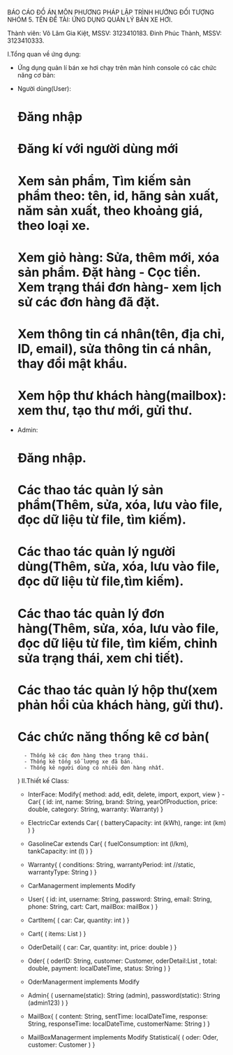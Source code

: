  BÁO CÁO ĐỒ ÁN MÔN PHƯƠNG PHÁP LẬP TRÌNH HƯỚNG ĐỐI TƯỢNG
                            NHÓM 5. 
                            TÊN ĐỀ TÀI: ỨNG DỤNG QUẢN LÝ BÁN XE HƠI.

Thành viên: Võ Lâm Gia Kiệt, MSSV: 3123410183.
            Đinh Phúc Thành, MSSV: 3123410333.

I.Tổng quan về ứng dụng:
- Ứng dụng quản lí bán xe hơi chạy trên màn hình console có các chức năng cơ bản:
+ Người dùng(User):
    # Đăng nhập
    # Đăng kí với người dùng mới
    # Xem sản phẩm, Tìm kiếm sản phẩm theo: tên, id, hãng sản xuất, năm sản xuất, theo khoảng giá, theo loại xe.
    # Xem giỏ hàng: Sửa, thêm mới, xóa sản phẩm. Đặt hàng - Cọc tiền. Xem trạng thái đơn hàng- xem lịch sử các đơn hàng đã đặt.
    # Xem thông tin cá nhân(tên, địa chỉ, ID, email), sửa thông tin cá nhân, thay đổi mật khẩu.
    # Xem hộp thư khách hàng(mailbox): xem thư, tạo thư mới, gửi thư.
+ Admin:
    # Đăng nhập.
    # Các thao tác quản lý sản phẩm(Thêm, sửa, xóa, lưu vào file, đọc dữ liệu từ file, tìm kiếm). 
    # Các thao tác quản lý người dùng(Thêm, sửa, xóa, lưu vào file, đọc dữ liệu từ file,tìm kiếm).
    # Các thao tác quản lý đơn hàng(Thêm, sửa, xóa, lưu vào file, đọc dữ liệu từ file, tìm kiếm, chỉnh sửa trạng thái, xem chi tiết).
    # Các thao tác quản lý hộp thư(xem phản hồi của khách hàng, gửi thư).
    # Các chức năng thống kê cơ bản(
        - Thống kê các đơn hàng theo trạng thái.
        - Thống kê tổng số lượng xe đã bán.
        - Thống kê người dùng có nhiều đơn hàng nhất.
    )
II.Thiết kế Class:
    - InterFace: Modify{
        method: add, edit, delete, import, export, view
    }
    -Car{
        ( id: int,
          name: String,
          brand: String,
          yearOfProduction,
          price: double,
          category: String,
          warranty: Warranty)
    }
    - ElectricCar extends Car{
        (
            batteryCapacity: int (kWh),
            range: int (km)
       )
    }
    - GasolineCar extends Car{
        (
            fuelConsumption: int (l/km),
            tankCapacity: int (l)
        )
    }
    - Warranty{
        (
            conditions: String,
            warrantyPeriod: int //static,
            warrantyType: String
        )
    }
    - CarManagerment implements Modify<Car>

    - User{
        (
            id: int,
            username: String,
            password: String,
            email: String,
            phone: String,
            cart: Cart,
            mailBox: mailBox
        )
    }
    - CartItem{
        (
            car: Car,
            quantity: int
        )
    }
    - Cart{
        (
            items: List<CartItem>
        )
    }
    - OderDetail{
        (
            car: Car,
            quantity: int,
            price: double
        )
    }
    - Oder{
        (
            oderID: String,
            customer: Customer,
            oderDetail:List <OrderDetail>,
            total: double,
            payment: localDateTime,
            status: String
        )
    }
    - OderManagerment implements Modify<Oder>
    - Admin{
        (
            username(static): String (admin),
            password(static): String (admin123)
        )
    }
    - MailBox{
        (
            content: String,
            sentTime: localDateTime,
            response: String,
            responseTime: localDateTime,
            customerName: String
        )
    }
    - MailBoxManagerment implements Modify<MailBox>
    Statistical{
        (
            oder: Oder,
            customer: Customer
        )
    }